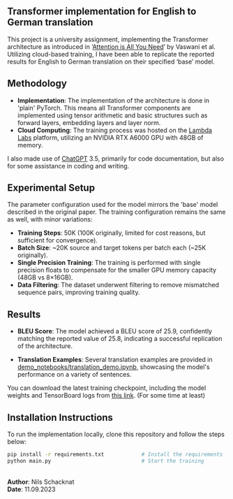 ## Transformer implementation for English to German translation

This project is a university assignment, implementing the Transformer architecture as introduced in ‘[Attention is All You Need](https://arxiv.org/abs/1706.03762)’ by Vaswani et al. Utilizing cloud-based training, I have been able to replicate the reported results for English to German translation on their specified ‘base’ model.

## Methodology
- **Implementation**:
The implementation of the architecture is done in 'plain' PyTorch. This means all Transformer components are implemented using tensor arithmetic and basic structures such as forward layers, embedding layers and layer norm.
- **Cloud Computing**:
The training process was hosted on the [Lambda Labs](https://lambdalabs.com/) platform, utilizing an NVIDIA RTX A6000 GPU with 48GB of memory.

I also made use of [ChatGPT](https://chat.openai.com/) 3.5, primarily for code documentation, but also for some assistance in coding and writing.

## Experimental Setup

The parameter configuration used for the model mirrors the 'base' model described in the original paper. The training configuration remains the same as well, with minor variations:

- **Training Steps**: 50K (100K originally, limited for cost reasons, but sufficient for convergence).
- **Batch Size**: ~20K source and target tokens per batch each (~25K originally).
- **Single Precision Training**: The training is performed with single precision floats to compensate for the smaller GPU memory capacity (48GB vs 8×16GB).
- **Data Filtering**: The dataset underwent filtering to remove mismatched sequence pairs, improving training quality.

## Results

- **BLEU Score**: The model achieved a BLEU score of 25.9, confidently matching the reported value of 25.8, indicating a successful replication of the architecture.

- **Translation Examples**: Several translation examples are provided in [demo_notebooks/translation_demo.ipynb](demo_notebooks/translation_demo.ipynb), showcasing the model's performance on a variety of sentences.

You can download the latest training checkpoint, including the model weights and TensorBoard logs from [this link](https://heibox.uni-heidelberg.de/d/526fdc6dac434841bde1/). (For some time at least)

## Installation Instructions

To run the implementation locally, clone this repository and follow the steps below:

```bash
pip install -r requirements.txt            # Install the requirements
python main.py                             # Start the training
```
\
**Author**: Nils Schacknat\
**Date**: 11.09.2023